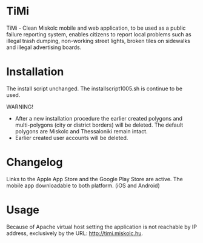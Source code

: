 # TiMi
TiMi - Clean Miskolc mobile and web application, to be used as a public failure reporting system, enables citizens to report local problems such as illegal trash dumping, non-working street lights, broken tiles on sidewalks and illegal advertising boards.

# Installation
The install script unchanged. The installscript1005.sh is continue to be used.

WARNING!
- After a new installation procedure the earlier created polygons and multi-polygons (city or district borders) will be deleted. The default polygons are Miskolc and Thessaloniki remain intact.
- Earlier created user accounts will be deleted.

# Changelog
Links to the Apple App Store and the Google Play Store are active. The mobile app downloadable to both platform. (iOS and Android)

# Usage
Because of Apache virtual host setting the application is not reachable by IP address, exclusively by the URL: http://timi.miskolc.hu.


